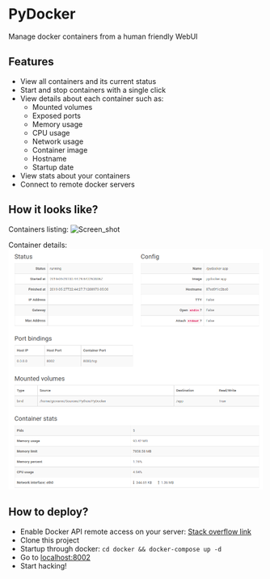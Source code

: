 PyDocker
========
Manage docker containers from a human friendly WebUI

## Features
- View all containers and its current status
- Start and stop containers with a single click
- View details about each container such as:
  - Mounted volumes
  - Exposed ports
  - Memory usage
  - CPU usage
  - Network usage
  - Container image
  - Hostname
  - Startup date
- View stats about your containers
- Connect to remote docker servers

## How it looks like?
Containers listing:
![Screen_shot](http://i.imgur.com/UZV3e0s.png)

Container details:
![Details](./docs/screenshots/details.png)

## How to deploy?
 * Enable Docker API remote access on your server: [Stack overflow link](https://stackoverflow.com/a/43030300/3211029)
 * Clone this project
 * Startup through docker: `cd docker && docker-compose up -d`
 * Go to [localhost:8002](http://localhost:8002)
 * Start hacking!